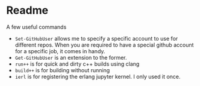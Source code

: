 # Readme

A few useful commands
- `Set-GitHubUser` allows me to specify a specific account to use for different repos. When you are required to have a special github account for a specific job, it comes in handy.
- `Get-GitHubUser` is an extension to the former.
- `run++` is for quick and dirty c++ builds using clang
- `build++` is for building without running
- `ierl` is for registering the erlang jupyter kernel. I only used it once.
